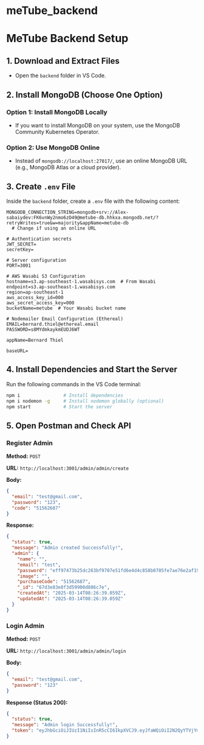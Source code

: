 # meTube_backend

# MeTube Backend Setup

## 1. Download and Extract Files

- Open the `backend` folder in VS Code.

## 2. Install MongoDB (Choose One Option)

### Option 1: Install MongoDB Locally

- If you want to install MongoDB on your system, use the MongoDB Community Kubernetes Operator.

### Option 2: Use MongoDB Online

- Instead of `mongodb://localhost:27017/`, use an online MongoDB URL (e.g., MongoDB Atlas or a cloud provider).

## 3. Create `.env` File

Inside the `backend` folder, create a `.env` file with the following content:

```env
MONGODB_CONNECTION_STRING=mongodb+srv://Alex-sabaiydev:FK6vnWy2nmo6zD49@metube-db.hhkxa.mongodb.net/?retryWrites=true&w=majority&appName=metube-db
  # Change if using an online URL

# Authentication secrets
JWT_SECRET=
secretKey=

# Server configuration
PORT=3001

# AWS Wasabi S3 Configuration
hostname=s3.ap-southeast-1.wasabisys.com  # From Wasabi
endpoint=s3.ap-southeast-1.wasabisys.com
region=ap-southeast-1
aws_access_key_id=000
aws_secret_access_key=000
bucketName=metube  # Your Wasabi bucket name

# Nodemailer Email Configuration (Ethereal)
EMAIL=bernard.thiel@ethereal.email
PASSWORD=s8MYdmkaykmEUDJ6WT

appName=Bernard Thiel

baseURL=
```

## 4. Install Dependencies and Start the Server

Run the following commands in the VS Code terminal:

```sh
npm i                # Install dependencies
npm i nodemon -g     # Install nodemon globally (optional)
npm start            # Start the server
```

## 5. Open Postman and Check API

### Register Admin

**Method:** `POST`

**URL:** `http://localhost:3001/admin/admin/create`

**Body:**

```json
{
  "email": "test@gmail.com",
  "password": "123",
  "code": "51562687"
}
```

**Response:**

```json
{
  "status": true,
  "message": "Admin created Successfully!",
  "admin": {
    "name": "",
    "email": "test",
    "password": "eff97473b25dc263bf9707e51fd6e4d4c858b0705fe7ae76e2af19ab2e43f7dc20400e15a08f4c723f1b67e2a7561cc471f0177ef6785716b8e6c8343d349b38facada49b2e67da1a1d34267759963eb2392c199a5820c0fd65976cbb675750962c23d",
    "image": "",
    "purchaseCode": "51562687",
    "_id": "67d3e83e8f3d59900d886c7e",
    "createdAt": "2025-03-14T08:26:39.059Z",
    "updatedAt": "2025-03-14T08:26:39.059Z"
  }
}
```

### Login Admin

**Method:** `POST`

**URL:** `http://localhost:3001/admin/admin/login`

**Body:**

```json
{
  "email": "test@gmail.com",
  "password": "123"
}
```

**Response (Status 200):**

```json
{
  "status": true,
  "message": "Admin login Successfully!",
  "token": "eyJhbGciOiJIUzI1NiIsInR5cCI6IkpXVCJ9.eyJfaWQiOiI2N2QyYTVjYmMzYzZlMWJiZTIyYjA5NjQiLCJuYW1lIjoiIiwiZW1haWwiOiJ0ZXN0IiwiaW1hZ2UiOiIiLCJwYXNzd29yZCI6ImJhNDc3NDlkYjU1ZWExODA5MDUxNmYwYzAzY2NiNDZlNDI3M2MyZjNiZjE2Y2U0ZWU0ZGNlY2E2YWEwYjVhYTU4YmMxMWRkMTZkOGQ5YWExNDc0MDIxNDRhODdjM2M3YTJhYzgyZGI5ZjZkYWYzOTNjYTU5ZGYxN2MyNDNjMDIxMDE4NTczOTFlZmM3OTcwMmVkZWY1MDFhOTVkYjJiYTdlYjZiMzFkNDQzNTI1M2VmODljYTNjMjE3NTFhMGIyMDVlZGQzYyIsImlhdCI6MTc0MTk0MDY1Mn0.BjIsoh69nYuVsK_1LxtFTUTzjhXarPgaovDdu2gKqXs"
}
```

